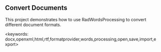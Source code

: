 ## Convert Documents ##
This project demonstrates how to use RadWordsProcessing to convert different document formats.

<keywords: docx,openxml,html,rtf,formatprovider,words,processing,open,save,import,export>